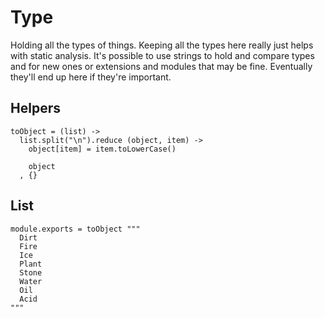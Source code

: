 Type
====

Holding all the types of things. Keeping all the types here really just helps
with static analysis. It's possible to use strings to hold and compare types
and for new ones or extensions and modules that may be fine. Eventually they'll
end up here if they're important.

Helpers
-------

    toObject = (list) ->
      list.split("\n").reduce (object, item) ->
        object[item] = item.toLowerCase()

        object
      , {}

List
----

    module.exports = toObject """
      Dirt
      Fire
      Ice
      Plant
      Stone
      Water
      Oil
      Acid
    """
